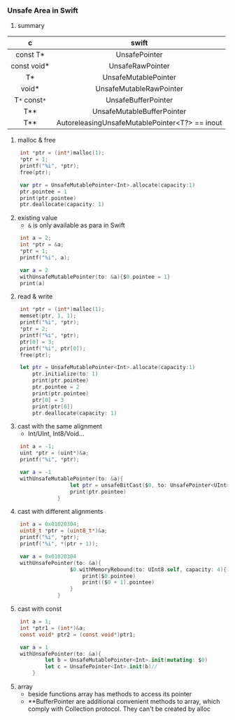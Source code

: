 ### Unsafe Area in Swift
1. summary   
 
 |c|swift|
 |:-:|:-:|
 |const T*|UnsafePointer<T>|
 |const void*|UnsafeRawPointer|
 |T*|UnsafeMutablePointer<T>|
 |void*|UnsafeMutableRawPointer|
 |T`*` const`*`|UnsafeBufferPointer<T>|
 |T**|UnsafeMutableBufferPointer<T>|
 |T**|AutoreleasingUnsafeMutablePointer<T?> == inout|

1. malloc & free  
```c
    int *ptr = (int*)malloc(1);
    *ptr = 1;
    printf("%i", *ptr);
    free(ptr);
```
```swift
    var ptr = UnsafeMutablePointer<Int>.allocate(capacity:1)
    ptr.pointee = 1
    print(ptr.pointee)
    ptr.deallocate(capacity: 1)
```
2. existing value  
    - `&` is only available as para in Swift  
```c
    int a = 2;
    int *ptr = &a;
    *ptr = 1;
    printf("%i", a);
```
```swift
    var a = 2
    withUnsafeMutablePointer(to: &a){$0.pointee = 1}
    print(a)
```
2. read & write
```c
    int *ptr = (int*)malloc(1);
    memset(ptr, 1, 1);
    printf("%i", *ptr);
    *ptr = 2;
    printf("%i", *ptr);
    ptr[0] = 3;
    printf("%i", ptr[0]);
    free(ptr);
```
```swift
    let ptr = UnsafeMutablePointer<Int>.allocate(capacity:1)
        ptr.initialize(to: 1)
        print(ptr.pointee)
        ptr.pointee = 2
        print(ptr.pointee)
        ptr[0] = 3
        print(ptr[0])
        ptr.deallocate(capacity: 1)
```
3. cast with the same alignment
    - Int/UInt, Int8/Void...
```c
    int a = -1;
    uint *ptr = (uint*)&a;
    printf("%i", *ptr);
```
```swift
    var a = -1
    withUnsafeMutablePointer(to: &a){
                    let ptr = unsafeBitCast($0, to: UnsafePointer<UInt>.self)
                    print(ptr.pointee)
                }           
```
4. cast with different alignments
```c
    int a = 0x01020304;
    uint8_t *ptr = (uint8_t*)&a;
    printf("%i", *ptr);
    printf("%i", *(ptr + 1));
```
```swift
    var a = 0x01020304
    withUnsafePointer(to: &a){
                    $0.withMemoryRebound(to: UInt8.self, capacity: 4){
                        print($0.pointee)
                        print(($0 + 1).pointee)
                    }
                }         
```
5. cast with const
```c
    int a = 1;
    int *ptr1 = (int*)&a;
    const void* ptr2 = (const void*)ptr1;
```
```swift
    var a = 1
    withUnsafePointer(to: &a){
            let b = UnsafeMutablePointer<Int>.init(mutating: $0)
            let c = UnsafePointer<Int>.init(b)//
        }
```
5. array
    - beside functions array has methods to access its pointer
    - **BufferPointer are additional convenient methods to array, which comply with Collection protocol. They can't be created by alloc